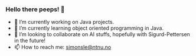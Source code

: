 ### Hello there peeps! 👋

- 🔭 I’m currently working on Java projects.
- 🌱 I’m currently learning object oriented programming in Java.
- 👯 I’m looking to collaborate on AI stuffs, hopefully with Sigurd-Pettersen in the future!
- 📫 How to reach me: simonsle@ntnu.no



